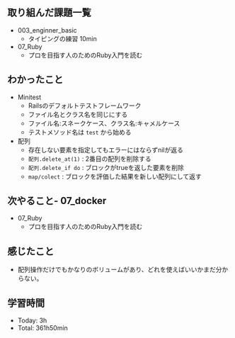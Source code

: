 ## 取り組んだ課題一覧
- 003_enginner_basic
  - タイピングの練習 10min
- 07_Ruby
  - プロを目指す人のためのRuby入門を読む
## わかったこと
  - Minitest
    - Railsのデフォルトテストフレームワーク
    - ファイル名とクラス名を同じにする
    - ファイル名:スネークケース、クラス名:キャメルケース
    - テストメソッド名は `test` から始める
  - 配列
    - 存在しない要素を指定してもエラーにはならずnilが返る
    - `配列.delete_at(1)` : 2番目の配列を削除する
    - `配列.delete_if do` : ブロックがtrueを返した要素を削除
    - `map/colect` : ブロックを評価した結果を新しい配列にして返す
## 次やること- 07_docker
- 07_Ruby
  - プロを目指す人のためのRuby入門を読む
## 感じたこと
- 配列操作だけでもかなりのボリュームがあり、どれを使えばいいかまだ分からない。
## 学習時間
- Today: 3h
- Total: 361h50min